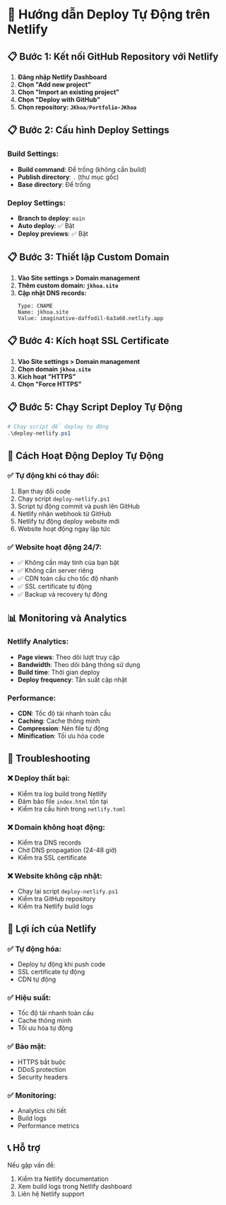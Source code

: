 # 🚀 Hướng dẫn Deploy Tự Động trên Netlify

## 📋 Bước 1: Kết nối GitHub Repository với Netlify

1. **Đăng nhập Netlify Dashboard**
2. **Chọn "Add new project"**
3. **Chọn "Import an existing project"**
4. **Chọn "Deploy with GitHub"**
5. **Chọn repository: `JKhoa/Portfolio-JKhoa`**

## 📋 Bước 2: Cấu hình Deploy Settings

### Build Settings:
- **Build command**: Để trống (không cần build)
- **Publish directory**: `.` (thư mục gốc)
- **Base directory**: Để trống

### Deploy Settings:
- **Branch to deploy**: `main`
- **Auto deploy**: ✅ Bật
- **Deploy previews**: ✅ Bật

## 📋 Bước 3: Thiết lập Custom Domain

1. **Vào Site settings > Domain management**
2. **Thêm custom domain: `jkhoa.site`**
3. **Cập nhật DNS records:**
   ```
   Type: CNAME
   Name: jkhoa.site
   Value: imaginative-daffodil-6a3a60.netlify.app
   ```

## 📋 Bước 4: Kích hoạt SSL Certificate

1. **Vào Site settings > Domain management**
2. **Chọn domain `jkhoa.site`**
3. **Kích hoạt "HTTPS"**
4. **Chọn "Force HTTPS"**

## 📋 Bước 5: Chạy Script Deploy Tự Động

```powershell
# Chạy script để deploy tự động
.\deploy-netlify.ps1
```

## 🔄 Cách Hoạt Động Deploy Tự Động

### ✅ **Tự động khi có thay đổi:**
1. Bạn thay đổi code
2. Chạy script `deploy-netlify.ps1`
3. Script tự động commit và push lên GitHub
4. Netlify nhận webhook từ GitHub
5. Netlify tự động deploy website mới
6. Website hoạt động ngay lập tức

### ✅ **Website hoạt động 24/7:**
- ✅ Không cần máy tính của bạn bật
- ✅ Không cần server riêng
- ✅ CDN toàn cầu cho tốc độ nhanh
- ✅ SSL certificate tự động
- ✅ Backup và recovery tự động

## 📊 Monitoring và Analytics

### Netlify Analytics:
- **Page views**: Theo dõi lượt truy cập
- **Bandwidth**: Theo dõi băng thông sử dụng
- **Build time**: Thời gian deploy
- **Deploy frequency**: Tần suất cập nhật

### Performance:
- **CDN**: Tốc độ tải nhanh toàn cầu
- **Caching**: Cache thông minh
- **Compression**: Nén file tự động
- **Minification**: Tối ưu hóa code

## 🔧 Troubleshooting

### ❌ Deploy thất bại:
- Kiểm tra log build trong Netlify
- Đảm bảo file `index.html` tồn tại
- Kiểm tra cấu hình trong `netlify.toml`

### ❌ Domain không hoạt động:
- Kiểm tra DNS records
- Chờ DNS propagation (24-48 giờ)
- Kiểm tra SSL certificate

### ❌ Website không cập nhật:
- Chạy lại script `deploy-netlify.ps1`
- Kiểm tra GitHub repository
- Kiểm tra Netlify build logs

## 🎯 Lợi ích của Netlify

### ✅ **Tự động hóa:**
- Deploy tự động khi push code
- SSL certificate tự động
- CDN tự động

### ✅ **Hiệu suất:**
- Tốc độ tải nhanh toàn cầu
- Cache thông minh
- Tối ưu hóa tự động

### ✅ **Bảo mật:**
- HTTPS bắt buộc
- DDoS protection
- Security headers

### ✅ **Monitoring:**
- Analytics chi tiết
- Build logs
- Performance metrics

## 📞 Hỗ trợ

Nếu gặp vấn đề:
1. Kiểm tra Netlify documentation
2. Xem build logs trong Netlify dashboard
3. Liên hệ Netlify support 